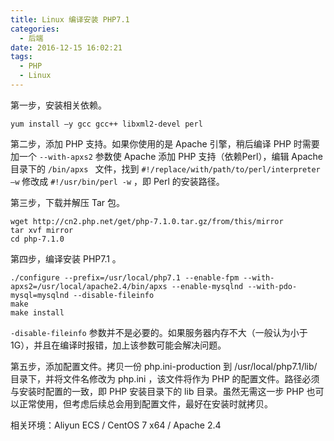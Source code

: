```yaml
---
title: Linux 编译安装 PHP7.1
categories:
  - 后端
date: 2016-12-15 16:02:21
tags:
  - PHP
  - Linux
---
```


第一步，安装相关依赖。

```
yum install –y gcc gcc++ libxml2-devel perl
```
<!-- more -->

第二步，添加 PHP 支持。如果你使用的是 Apache 引擎，稍后编译 PHP 时需要加一个 `--with-apxs2` 参数使 Apache 添加 PHP 支持（依赖Perl），编辑 Apache 目录下的 `/bin/apxs
` 文件，找到 `#!/replace/with/path/to/perl/interpreter –w` 修改成 `#!/usr/bin/perl -w` ，即 Perl 的安装路径。

第三步，下载并解压 Tar 包。

```
wget http://cn2.php.net/get/php-7.1.0.tar.gz/from/this/mirror 
tar xvf mirror
cd php-7.1.0
```

第四步，编译安装 PHP7.1 。

```
./configure --prefix=/usr/local/php7.1 --enable-fpm --with-apxs2=/usr/local/apache2.4/bin/apxs --enable-mysqlnd --with-pdo-mysql=mysqlnd --disable-fileinfo 
make
make install
```

`-disable-fileinfo` 参数并不是必要的。如果服务器内存不大（一般认为小于1G），并且在编译时报错，加上该参数可能会解决问题。

第五步，添加配置文件。拷贝一份 php.ini-production 到 /usr/local/php7.1/lib/ 目录下，并将文件名修改为 php.ini ，该文件将作为 PHP 的配置文件。路径必须与安装时配置的一致，即 PHP 安装目录下的 lib 目录。虽然无需这一步 PHP 也可以正常使用，但考虑后续总会用到配置文件，最好在安装时就拷贝。

相关环境：Aliyun ECS / CentOS 7 x64 / Apache 2.4
